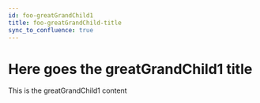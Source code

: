 ```yaml
---
id: foo-greatGrandChild1
title: foo-greatGrandChild-title
sync_to_confluence: true
---
```


# Here goes the greatGrandChild1 title

This is the greatGrandChild1 content
